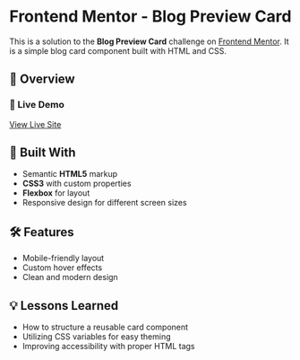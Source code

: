 # Frontend Mentor - Blog Preview Card

This is a solution to the **Blog Preview Card** challenge on [Frontend Mentor](https://www.frontendmentor.io). It is a simple blog card component built with HTML and CSS.

## 🚀 Overview

### 🔗 Live Demo
[View Live Site](https://asia272.github.io/Frontend-Mentor/newbie/blog-preview-card-main/)


## 🔧 Built With
- Semantic **HTML5** markup
- **CSS3** with custom properties
- **Flexbox** for layout
- Responsive design for different screen sizes

## 🛠 Features
- Mobile-friendly layout
- Custom hover effects
- Clean and modern design

## 💡 Lessons Learned
- How to structure a reusable card component
- Utilizing CSS variables for easy theming
- Improving accessibility with proper HTML tags



